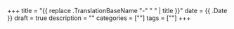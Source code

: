 +++
title = "{{ replace .TranslationBaseName "-" " " | title }}"
date = {{ .Date }}
draft = true
description = ""
categories = [""]
tags = [""]
+++
